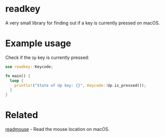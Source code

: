 # readkey

A very small library for finding out if a key is currently pressed on macOS.

# Example usage

Check if the `Up` key is currently pressed:

```rust
use readkey::Keycode;

fn main() {
  loop {
    println!("State of Up key: {}", Keycode::Up.is_pressed());
  }
}
```

# Related

[readmouse](https://crates.io/crates/readkey) - Read the mouse location on macOS.
